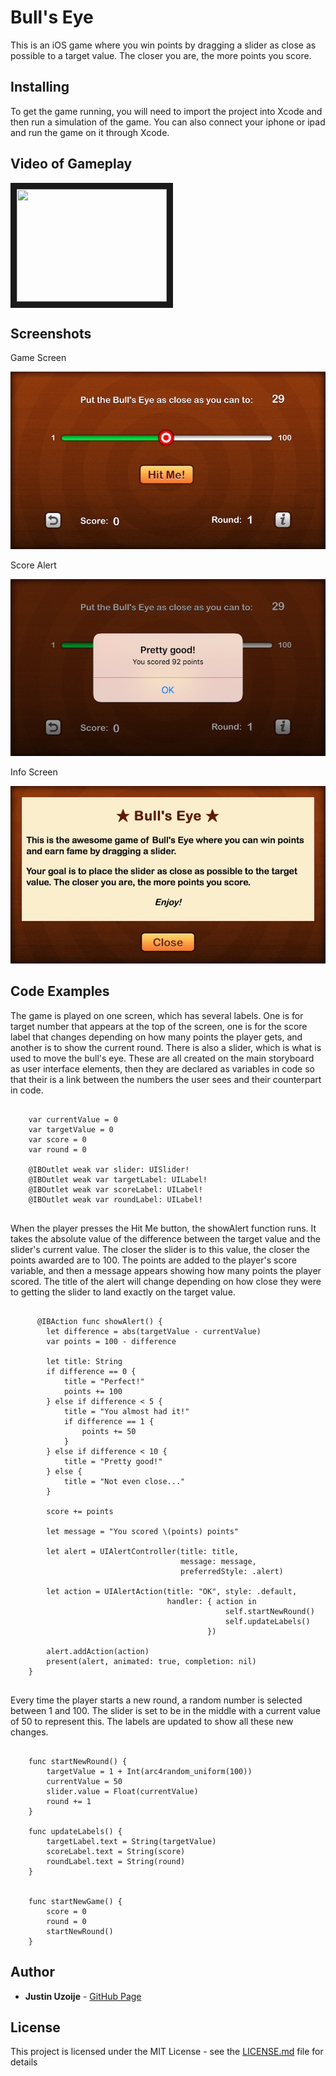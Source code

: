 # Bull's Eye 

This is an iOS game where you win points by dragging a slider as close as possible to a target value. The closer you are, the more points you score.  

## Installing

To get the game running, you will need to import the project into Xcode and then run a simulation of the game. You can also
connect your iphone or ipad and run the game on it through Xcode. 

## Video of Gameplay

<a href="https://youtu.be/FxJbjC0VJW0" target="_blank"><img src="https://img.youtube.com/vi/HwRy-CNaNMY/0.jpg" width="240" height="180" border="10" /></a>

## Screenshots

Game Screen

![Game screen](round1.jpg)

Score Alert

![Score Alert](round1_click.jpg)


Info Screen

![Info Screen](info.jpg)


## Code Examples

The game is played on one screen, which has several labels. One is for target number that appears at the top of the screen, one is for the score
label that changes depending on how many points the player gets, and another is to show the current round. There is also a slider, which is what is used to move the bull's eye. These are all created on the main storyboard as user interface elements, then they are declared as variables in code so that their is a link between the numbers the user sees and their counterpart in code.


```

    var currentValue = 0  
    var targetValue = 0   
    var score = 0         
    var round = 0     
        
    @IBOutlet weak var slider: UISlider!        
    @IBOutlet weak var targetLabel: UILabel!    
    @IBOutlet weak var scoreLabel: UILabel!    
    @IBOutlet weak var roundLabel: UILabel!     


```
When the player presses the Hit Me button, the showAlert function runs. It takes the absolute value of the difference between the target value and the slider's current value. The closer the slider is to this value, the closer the points awarded are to 100. The points are added to the player's score variable, and then a message appears showing
how many points the player scored. The title of the alert will change depending on how close they were to getting the slider to land exactly
on the target value. 

```

      @IBAction func showAlert() {
        let difference = abs(targetValue - currentValue)
        var points = 100 - difference
        
        let title: String
        if difference == 0 {
            title = "Perfect!"
            points += 100
        } else if difference < 5 {
            title = "You almost had it!"
            if difference == 1 {
                points += 50
            }
        } else if difference < 10 {
            title = "Pretty good!"
        } else {
            title = "Not even close..."
        }
        
        score += points
        
        let message = "You scored \(points) points"
    
        let alert = UIAlertController(title: title,
                                      message: message,
                                      preferredStyle: .alert)
        
        let action = UIAlertAction(title: "OK", style: .default,
                                   handler: { action in
                                                self.startNewRound()
                                                self.updateLabels()
                                            })
        
        alert.addAction(action)
        present(alert, animated: true, completion: nil)
    }


```

Every time the player starts a new round, a random number is selected between 1 and 100. The slider is set to 
be in the middle with a current value of 50 to represent this. The labels are updated to show all these new changes. 

```

    func startNewRound() {
        targetValue = 1 + Int(arc4random_uniform(100))
        currentValue = 50
        slider.value = Float(currentValue)
        round += 1
    }
    
    func updateLabels() {
        targetLabel.text = String(targetValue)
        scoreLabel.text = String(score)
        roundLabel.text = String(round)
    }
    
    
    func startNewGame() {
        score = 0
        round = 0
        startNewRound()
    }

```


## Author

* **Justin Uzoije**  - [GitHub Page](https://github.com/justinuzoije)

## License

This project is licensed under the MIT License - see the [LICENSE.md](LICENSE.md) file for details

